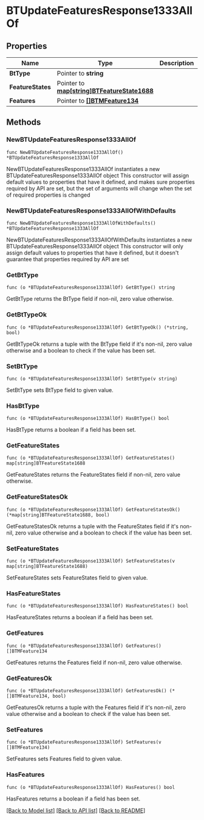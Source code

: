 # BTUpdateFeaturesResponse1333AllOf

## Properties

Name | Type | Description | Notes
------------ | ------------- | ------------- | -------------
**BtType** | Pointer to **string** |  | [optional] 
**FeatureStates** | Pointer to [**map[string]BTFeatureState1688**](BTFeatureState-1688.md) |  | [optional] 
**Features** | Pointer to [**[]BTMFeature134**](BTMFeature-134.md) |  | [optional] 

## Methods

### NewBTUpdateFeaturesResponse1333AllOf

`func NewBTUpdateFeaturesResponse1333AllOf() *BTUpdateFeaturesResponse1333AllOf`

NewBTUpdateFeaturesResponse1333AllOf instantiates a new BTUpdateFeaturesResponse1333AllOf object
This constructor will assign default values to properties that have it defined,
and makes sure properties required by API are set, but the set of arguments
will change when the set of required properties is changed

### NewBTUpdateFeaturesResponse1333AllOfWithDefaults

`func NewBTUpdateFeaturesResponse1333AllOfWithDefaults() *BTUpdateFeaturesResponse1333AllOf`

NewBTUpdateFeaturesResponse1333AllOfWithDefaults instantiates a new BTUpdateFeaturesResponse1333AllOf object
This constructor will only assign default values to properties that have it defined,
but it doesn't guarantee that properties required by API are set

### GetBtType

`func (o *BTUpdateFeaturesResponse1333AllOf) GetBtType() string`

GetBtType returns the BtType field if non-nil, zero value otherwise.

### GetBtTypeOk

`func (o *BTUpdateFeaturesResponse1333AllOf) GetBtTypeOk() (*string, bool)`

GetBtTypeOk returns a tuple with the BtType field if it's non-nil, zero value otherwise
and a boolean to check if the value has been set.

### SetBtType

`func (o *BTUpdateFeaturesResponse1333AllOf) SetBtType(v string)`

SetBtType sets BtType field to given value.

### HasBtType

`func (o *BTUpdateFeaturesResponse1333AllOf) HasBtType() bool`

HasBtType returns a boolean if a field has been set.

### GetFeatureStates

`func (o *BTUpdateFeaturesResponse1333AllOf) GetFeatureStates() map[string]BTFeatureState1688`

GetFeatureStates returns the FeatureStates field if non-nil, zero value otherwise.

### GetFeatureStatesOk

`func (o *BTUpdateFeaturesResponse1333AllOf) GetFeatureStatesOk() (*map[string]BTFeatureState1688, bool)`

GetFeatureStatesOk returns a tuple with the FeatureStates field if it's non-nil, zero value otherwise
and a boolean to check if the value has been set.

### SetFeatureStates

`func (o *BTUpdateFeaturesResponse1333AllOf) SetFeatureStates(v map[string]BTFeatureState1688)`

SetFeatureStates sets FeatureStates field to given value.

### HasFeatureStates

`func (o *BTUpdateFeaturesResponse1333AllOf) HasFeatureStates() bool`

HasFeatureStates returns a boolean if a field has been set.

### GetFeatures

`func (o *BTUpdateFeaturesResponse1333AllOf) GetFeatures() []BTMFeature134`

GetFeatures returns the Features field if non-nil, zero value otherwise.

### GetFeaturesOk

`func (o *BTUpdateFeaturesResponse1333AllOf) GetFeaturesOk() (*[]BTMFeature134, bool)`

GetFeaturesOk returns a tuple with the Features field if it's non-nil, zero value otherwise
and a boolean to check if the value has been set.

### SetFeatures

`func (o *BTUpdateFeaturesResponse1333AllOf) SetFeatures(v []BTMFeature134)`

SetFeatures sets Features field to given value.

### HasFeatures

`func (o *BTUpdateFeaturesResponse1333AllOf) HasFeatures() bool`

HasFeatures returns a boolean if a field has been set.


[[Back to Model list]](../README.md#documentation-for-models) [[Back to API list]](../README.md#documentation-for-api-endpoints) [[Back to README]](../README.md)


